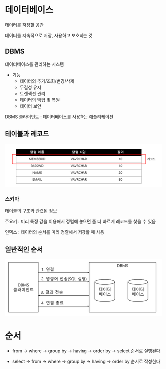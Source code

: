# 데이터베이스

데이터를 저장할 공간

데이터를 지속적으로 저장, 사용하고 보호하는 것

## DBMS

데이터베이스를 관리하는 시스템

- 기능
  - 데이터의 추가/조회/변경/삭제
  - 무결성 유지
  - 트랜잭션 관리
  - 데이터의 백업 및 복원
  - 데이터 보안

DBMS 클라이언트 : 데이터베이스를 사용하는 애플리케이션

## 테이블과 레코드

<img src="https://github.com/Geol2/Today-I-Learned/blob/main/Database/images/table.png?raw=true" />

### 스키마

테이블의 구조와 관련된 정보

주요키 : 미리 특정 값을 이용해서 정렬해 놓으면 좀 더 빠르게 레코드를 찾을 수 있음

인덱스 : 데이터의 순서를 미리 정렬해서 저장할 때 사용

## 일반적인 순서

<img src="https://github.com/Geol2/Today-I-Learned/blob/main/Database/images/normal-order.png?raw=true" />


# 순서

- from &rightarrow; where &rightarrow; group by &rightarrow; having &rightarrow; order by &rightarrow; select 순서로 실행된다

- select &rightarrow; from &rightarrow; where &rightarrow; group by &rightarrow; having &rightarrow; order by 순서로 작성한다